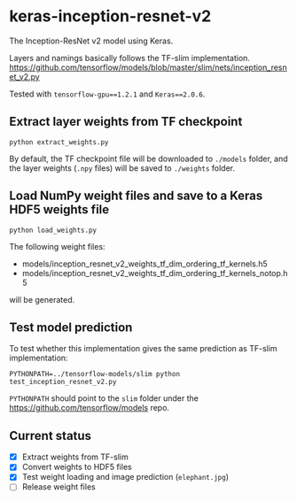 # keras-inception-resnet-v2
The Inception-ResNet v2 model using Keras.

Layers and namings basically follows the TF-slim implementation.
https://github.com/tensorflow/models/blob/master/slim/nets/inception_resnet_v2.py

Tested with `tensorflow-gpu==1.2.1` and `Keras==2.0.6`.

## Extract layer weights from TF checkpoint
```
python extract_weights.py
```
By default, the TF checkpoint file will be downloaded to `./models` folder, and the layer weights (`.npy` files) will be saved to `./weights` folder.

## Load NumPy weight files and save to a Keras HDF5 weights file
```
python load_weights.py
```
The following weight files:
- models/inception_resnet_v2_weights_tf_dim_ordering_tf_kernels.h5
- models/inception_resnet_v2_weights_tf_dim_ordering_tf_kernels_notop.h5

will be generated.

## Test model prediction
To test whether this implementation gives the same prediction as TF-slim implementation:
```
PYTHONPATH=../tensorflow-models/slim python test_inception_resnet_v2.py
```
`PYTHONPATH` should point to the `slim` folder under the https://github.com/tensorflow/models repo.

## Current status
- [X] Extract weights from TF-slim
- [X] Convert weights to HDF5 files
- [X] Test weight loading and image prediction (`elephant.jpg`)
- [ ] Release weight files
